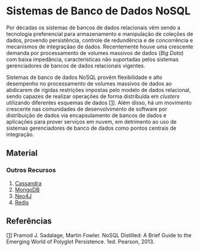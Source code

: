 # Sistemas de Banco de Dados NoSQL

Por d&eacute;cadas os sistemas de bancos de dados relacionais v&ecirc;m sendo a tecnologia preferencial para armazenamento e manipula&ccedil;&atilde;o de cole&ccedil;&otilde;es de dados, provendo persist&ecirc;ncia, controle de redund&ecirc;ncia e de concorr&ecirc;ncia e mecanismos de integra&ccedil;&atilde;ao de dados. Recentemente houve uma crescente demanda por processamento de volumes massivos de dados (*Big Data*) com baixa imped&acirc;ncia, caracter&iacute;sticas n&atilde;o suportadas pelos sistemas gerenciadores de bancos de dados relacionais vigentes.

Sistemas de banco de dados NoSQL prov&ecirc;m flexibilidade e alto desempenho no processamento de volumes massivos de dados ao abdicarem de r&iacute;gidas restri&ccedil;&otilde;es impostas pelo modelo de dados relacional, sendo capazes de realizar opera&ccedil;&otilde;es de forma distribu&iacute;da em *clusters* utilizando diferentes esquemas de dados \[[1](#Sadalage-2013-BOOK)\]. Al&eacute;m disso, h&aacute; um movimento crescente nas comunidades de desenvolvimento de software por distribui&ccedil;&atilde;o de dados via encapsulamento de bancos de dados e aplica&ccedil;&otilde;es para prover servi&ccedil;os em nuvem, em detrimento ao uso de sistemas gerenciadores de banco de dados como pontos centrais de integra&ccedil;&atilde;o.

## Material

### Outros Recursos

1. [Cassandra](https://cassandra.apache.org/)
1. [MongoDB](https://www.mongodb.com/)
1. [Neo4J](https://neo4j.com/)
1. [Redis](https://redis.io/)


## Refer&ecirc;ncias

<a name="Sadalage-2013-BOOK"></a>\[[1][1]\] Pramod J. Sadalage, Martin Fowler. NoSQL Distilled: A Brief Guide to the Emerging World of Polyglot Persistence. 1ed. Pearson, 2013.

[1]: https://doi.org/10.5555/2381014
